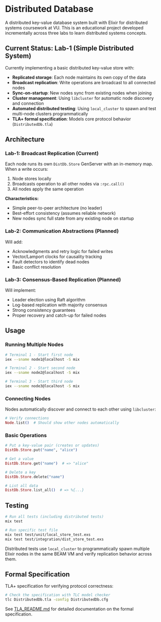 # Distributed Database

A distributed key-value database system built with Elixir for distributed systems coursework at VU. This is an educational project developed incrementally across three labs to learn distributed systems concepts.

## Current Status: Lab-1 (Simple Distributed System)

Currently implementing a basic distributed key-value store with:
- **Replicated storage**: Each node maintains its own copy of the data
- **Broadcast replication**: Write operations are broadcast to all connected nodes
- **Sync-on-startup**: New nodes sync from existing nodes when joining
- **Cluster management**: Using `libcluster` for automatic node discovery and connection
- **Automated distributed testing**: Using `local_cluster` to spawn and test multi-node clusters programmatically
- **TLA+ formal specification**: Models core protocol behavior (`DistributedDb.tla`)

## Architecture

### Lab-1: Broadcast Replication (Current)
Each node runs its own `DistDb.Store` GenServer with an in-memory map. When a write occurs:
1. Node stores locally
2. Broadcasts operation to all other nodes via `:rpc.call()`
3. All nodes apply the same operation

**Characteristics:**
- Simple peer-to-peer architecture (no leader)
- Best-effort consistency (assumes reliable network)
- New nodes sync full state from any existing node on startup

### Lab-2: Communication Abstractions (Planned)
Will add:
- Acknowledgments and retry logic for failed writes
- Vector/Lamport clocks for causality tracking
- Fault detectors to identify dead nodes
- Basic conflict resolution

### Lab-3: Consensus-Based Replication (Planned)
Will implement:
- Leader election using Raft algorithm
- Log-based replication with majority consensus
- Strong consistency guarantees
- Proper recovery and catch-up for failed nodes

## Usage

### Running Multiple Nodes

```bash
# Terminal 1 - Start first node
iex --sname node1@localhost -S mix

# Terminal 2 - Start second node
iex --sname node2@localhost -S mix

# Terminal 3 - Start third node
iex --sname node3@localhost -S mix
```

### Connecting Nodes

Nodes automatically discover and connect to each other using `libcluster`:

```elixir
# Verify connections
Node.list()  # Should show other nodes automatically
```

### Basic Operations

```elixir
# Put a key-value pair (creates or updates)
DistDb.Store.put("name", "alice")

# Get a value
DistDb.Store.get("name")  # => "alice"

# Delete a key
DistDb.Store.delete("name")

# List all data
DistDb.Store.list_all()  # => %{...}
```

## Testing

```bash
# Run all tests (including distributed tests)
mix test

# Run specific test file
mix test test/unit/local_store_test.exs
mix test test/integration/dist_store_test.exs
```

Distributed tests use `local_cluster` to programmatically spawn multiple Elixir nodes in the same BEAM VM and verify replication behavior across them.

## Formal Specification

TLA+ specification for verifying protocol correctness:

```bash
# Check the specification with TLC model checker
tlc DistributedDb.tla -config DistributedDb.cfg
```

See [TLA_README.md](TLA_README.md) for detailed documentation on the formal specification.

